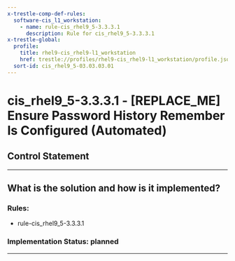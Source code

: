 ```yaml
---
x-trestle-comp-def-rules:
  software-cis_l1_workstation:
    - name: rule-cis_rhel9_5-3.3.3.1
      description: Rule for cis_rhel9_5-3.3.3.1
x-trestle-global:
  profile:
    title: rhel9-cis_rhel9-l1_workstation
    href: trestle://profiles/rhel9-cis_rhel9-l1_workstation/profile.json
  sort-id: cis_rhel9_5-03.03.03.01
---
```


# cis_rhel9_5-3.3.3.1 - \[REPLACE_ME\] Ensure Password History Remember Is Configured (Automated)

## Control Statement

______________________________________________________________________

## What is the solution and how is it implemented?

<!-- For implementation status enter one of: implemented, partial, planned, alternative, not-applicable -->

<!-- Note that the list of rules under ### Rules: is read-only and changes will not be captured after assembly to JSON -->

<!-- Add control implementation description here for control: cis_rhel9_5-3.3.3.1 -->

### Rules:

  - rule-cis_rhel9_5-3.3.3.1

### Implementation Status: planned

______________________________________________________________________
